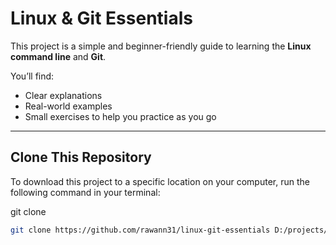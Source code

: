 # Linux & Git Essentials

This project is a simple and beginner-friendly guide to learning the **Linux command line** and **Git**.  


You’ll find:
- Clear explanations  
- Real-world examples  
- Small exercises to help you practice as you go  

---

## Clone This Repository

To download this project to a specific location on your computer, run the following command in your terminal:

git clone <repo-url> <target-folder-path>

```bash
git clone https://github.com/rawann31/linux-git-essentials D:/projects/linux-git-essentials

